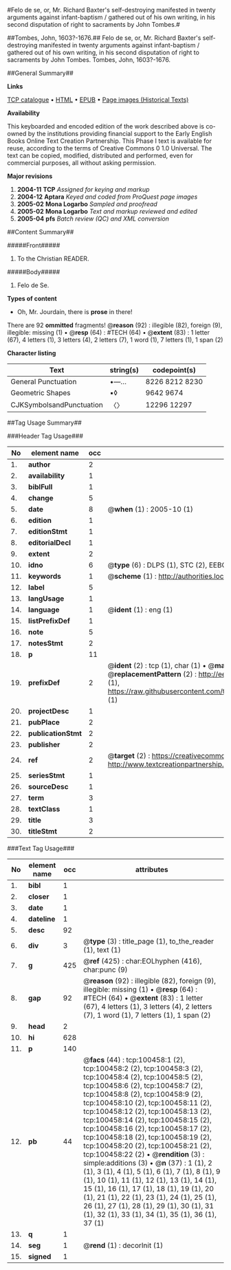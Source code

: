 #Felo de se, or, Mr. Richard Baxter's self-destroying manifested in twenty arguments against infant-baptism / gathered out of his own writing, in his second disputation of right to sacraments by John Tombes.#

##Tombes, John, 1603?-1676.##
Felo de se, or, Mr. Richard Baxter's self-destroying manifested in twenty arguments against infant-baptism / gathered out of his own writing, in his second disputation of right to sacraments by John Tombes.
Tombes, John, 1603?-1676.

##General Summary##

**Links**

[TCP catalogue](http://www.ota.ox.ac.uk/tcp/)  • 
[HTML](http://tei.it.ox.ac.uk/tcp/Texts-HTML/free/A62/A62868.html)  • 
[EPUB](http://tei.it.ox.ac.uk/tcp/Texts-EPUB/free/A62/A62868.epub) • 
[Page images (Historical Texts)](https://data.historicaltexts.jisc.ac.uk/view?pubId=eebo-13576588e&pageId=eebo-13576588e-100458-1)

**Availability**

This keyboarded and encoded edition of the
	       work described above is co-owned by the institutions
	       providing financial support to the Early English Books
	       Online Text Creation Partnership. This Phase I text is
	       available for reuse, according to the terms of Creative
	       Commons 0 1.0 Universal. The text can be copied,
	       modified, distributed and performed, even for
	       commercial purposes, all without asking permission.

**Major revisions**

1. __2004-11__ __TCP__ *Assigned for keying and markup*
1. __2004-12__ __Aptara__ *Keyed and coded from ProQuest page images*
1. __2005-02__ __Mona Logarbo__ *Sampled and proofread*
1. __2005-02__ __Mona Logarbo__ *Text and markup reviewed and edited*
1. __2005-04__ __pfs__ *Batch review (QC) and XML conversion*

##Content Summary##

#####Front#####

1. To the Christian READER.

#####Body#####

1. Felo de Se.

**Types of content**

  * Oh, Mr. Jourdain, there is **prose** in there!

There are 92 **ommitted** fragments! 
 @__reason__ (92) : illegible (82), foreign (9), illegible: missing (1)  •  @__resp__ (64) : #TECH (64)  •  @__extent__ (83) : 1 letter (67), 4 letters (1), 3 letters (4), 2 letters (7), 1 word (1), 7 letters (1), 1 span (2)

**Character listing**


|Text|string(s)|codepoint(s)|
|---|---|---|
|General Punctuation|•—…|8226 8212 8230|
|Geometric Shapes|▪◊|9642 9674|
|CJKSymbolsandPunctuation|〈〉|12296 12297|

##Tag Usage Summary##

###Header Tag Usage###

|No|element name|occ|attributes|
|---|---|---|---|
|1.|__author__|2||
|2.|__availability__|1||
|3.|__biblFull__|1||
|4.|__change__|5||
|5.|__date__|8| @__when__ (1) : 2005-10 (1)|
|6.|__edition__|1||
|7.|__editionStmt__|1||
|8.|__editorialDecl__|1||
|9.|__extent__|2||
|10.|__idno__|6| @__type__ (6) : DLPS (1), STC (2), EEBO-CITATION (1), OCLC (1), VID (1)|
|11.|__keywords__|1| @__scheme__ (1) : http://authorities.loc.gov/ (1)|
|12.|__label__|5||
|13.|__langUsage__|1||
|14.|__language__|1| @__ident__ (1) : eng (1)|
|15.|__listPrefixDef__|1||
|16.|__note__|5||
|17.|__notesStmt__|2||
|18.|__p__|11||
|19.|__prefixDef__|2| @__ident__ (2) : tcp (1), char (1)  •  @__matchPattern__ (2) : ([0-9\-]+):([0-9IVX]+) (1), (.+) (1)  •  @__replacementPattern__ (2) : http://eebo.chadwyck.com/downloadtiff?vid=$1&page=$2 (1), https://raw.githubusercontent.com/textcreationpartnership/Texts/master/tcpchars.xml#$1 (1)|
|20.|__projectDesc__|1||
|21.|__pubPlace__|2||
|22.|__publicationStmt__|2||
|23.|__publisher__|2||
|24.|__ref__|2| @__target__ (2) : https://creativecommons.org/publicdomain/zero/1.0/ (1), http://www.textcreationpartnership.org/docs/. (1)|
|25.|__seriesStmt__|1||
|26.|__sourceDesc__|1||
|27.|__term__|3||
|28.|__textClass__|1||
|29.|__title__|3||
|30.|__titleStmt__|2||


###Text Tag Usage###

|No|element name|occ|attributes|
|---|---|---|---|
|1.|__bibl__|1||
|2.|__closer__|1||
|3.|__date__|1||
|4.|__dateline__|1||
|5.|__desc__|92||
|6.|__div__|3| @__type__ (3) : title_page (1), to_the_reader (1), text (1)|
|7.|__g__|425| @__ref__ (425) : char:EOLhyphen (416), char:punc (9)|
|8.|__gap__|92| @__reason__ (92) : illegible (82), foreign (9), illegible: missing (1)  •  @__resp__ (64) : #TECH (64)  •  @__extent__ (83) : 1 letter (67), 4 letters (1), 3 letters (4), 2 letters (7), 1 word (1), 7 letters (1), 1 span (2)|
|9.|__head__|2||
|10.|__hi__|628||
|11.|__p__|140||
|12.|__pb__|44| @__facs__ (44) : tcp:100458:1 (2), tcp:100458:2 (2), tcp:100458:3 (2), tcp:100458:4 (2), tcp:100458:5 (2), tcp:100458:6 (2), tcp:100458:7 (2), tcp:100458:8 (2), tcp:100458:9 (2), tcp:100458:10 (2), tcp:100458:11 (2), tcp:100458:12 (2), tcp:100458:13 (2), tcp:100458:14 (2), tcp:100458:15 (2), tcp:100458:16 (2), tcp:100458:17 (2), tcp:100458:18 (2), tcp:100458:19 (2), tcp:100458:20 (2), tcp:100458:21 (2), tcp:100458:22 (2)  •  @__rendition__ (3) : simple:additions (3)  •  @__n__ (37) : 1 (1), 2 (1), 3 (1), 4 (1), 5 (1), 6 (1), 7 (1), 8 (1), 9 (1), 10 (1), 11 (1), 12 (1), 13 (1), 14 (1), 15 (1), 16 (1), 17 (1), 18 (1), 19 (1), 20 (1), 21 (1), 22 (1), 23 (1), 24 (1), 25 (1), 26 (1), 27 (1), 28 (1), 29 (1), 30 (1), 31 (1), 32 (1), 33 (1), 34 (1), 35 (1), 36 (1), 37 (1)|
|13.|__q__|1||
|14.|__seg__|1| @__rend__ (1) : decorInit (1)|
|15.|__signed__|1||
